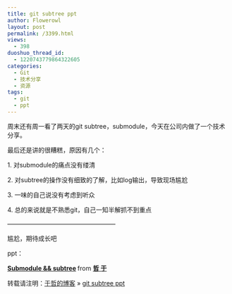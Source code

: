 ```yaml
---
title: git subtree ppt
author: Flowerowl
layout: post
permalink: /3399.html
views:
  - 398
duoshuo_thread_id:
  - 1220743779864322605
categories:
  - Git
  - 技术分享
  - 资源
tags:
  - git
  - ppt
---
```

<p class="p1">
  周末还有周一看了两天的git subtree，submodule，今天在公司内做了一个技术分享。
</p>

<p class="p1">
  最后还是讲的很糟糕，原因有几个：
</p>

<p class="p1">
  1. 对submodule的痛点没有缕清
</p>

<p class="p1">
  2. 对subtree的操作没有细致的了解，比如log输出，导致现场尴尬
</p>

<p class="p1">
  3. 一味的自己说没有考虑到听众
</p>

<p class="p1">
  4. 总的来说就是不熟悉git，自己一知半解抓不到重点
</p>

<p class="p1">
  &#8212;&#8212;&#8212;&#8212;&#8212;&#8212;&#8212;&#8212;&#8212;&#8212;&#8212;&#8212;&#8212;&#8212;&#8212;&#8212;&#8212;&#8211;
</p>

<p class="p1">
  尴尬，期待成长吧
</p>

<p class="p1">
  ppt：
</p>

<p class="p3">
  <span class="s1"><a href="https://www.slideshare.net/ssusera62527/submodule-subtree"><b>Submodule && subtree</b></a></span><span class="s2"><b> </b>from <a href="http://www.slideshare.net/ssusera62527"><span class="s1"><b>哲 于</b></span></a></span>
</p>

转载请注明：[于哲的博客][1] &raquo; [git subtree ppt][2]

 [1]: http://lazynight.me
 [2]: http://lazynight.me/3399.html
